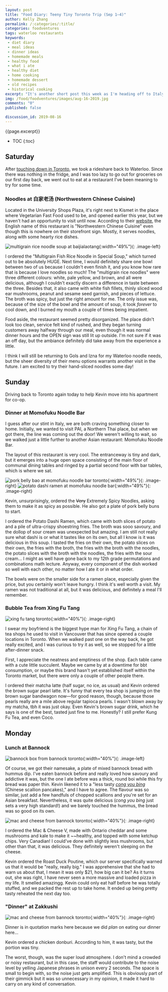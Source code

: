 ```yaml
---
layout: post
title: "Food Diary: Teeny Tiny Toronto Trip (Sep 1–4)"
author: Kelly Zhang
permalink: /:categories/:title/
categories: foodventures
tags: waterloo restaurants
keywords:
 - diet diary
 - meal ideas
 - dinner ideas
 - homemade meals
 - healthy food
 - what i ate
 - healthy diet
 - home cooking
 - homemade dessert
 - old recipes
 - historical cooking
excerpt: "It's another short post this week as I'm heading off to Italy on Friday. This week has been less than healthy because I've been a bit preoccupied with exams, and I've had no motivation to cook."
img: /food/foodventures/images/aug-16-2019.jpg
comments: "0"
published: false

discussion_id: 2019-08-16
---
```


{{page.excerpt}}

* TOC
{:toc}

## Saturday

After [touching down in Toronto](/food/foodventures/what-i-ate-north-italy-edition-venice/#lunch-on-air-canada-rouge), we took a rideshare back to Waterloo. Since there was nothing in the fridge, and I was too lazy to go out for groceries on our first day back, we went out to eat at a restaurant I've been meaning to try for some time.

### Noodles at 白家老汤 (Northwestern Chinese Cuisine)

Located in the University Shops Plaza, it's right next to Kismet in the place where Vegetarian Fast Food used to be, and opened earlier this year, but we haven't had an opportunity to visit until now. According to their [website](http://baijialaotang.com/), the English name of this restaurant is "Northwestern Chinese Cuisine" even though this is nowhere on their storefront sign. Mostly, it serves noodles, along with some hearty rice dishes.

![multigrain rice noodle soup at baijialaotang](/food/diary/images/baijialaotang.jpg){:width="49%"}{: .image-left}

I ordered the "Multigrain Fish Rice Noodle in Special Soup," which turned out to be absolutely HUGE. Next time, I would definitely share one bowl between two of us because I couldn't even finish it, and you know how rare that is because I love noodles so much! The "multigrain rice noodles" were three different colours: white, pale yellow, and brown, and all were delicious, although I couldn't exactly discern a difference in taste between the three. Besides that, it also came with white fish fillets, thinly sliced wood ear mushrooms, peanut and sesame seed garnish, and pieces of lettuce. The broth was spicy, but just the right amount for me. The only issue was, because of the size of the bowl and the amount of soup, it took *forever* to cool down, and I burned my mouth a couple of times being impatient.

Food aside, the restaurant seemed pretty disorganized. The place didn't look too clean, service felt kind of rushed, and they began turning customers away halfway through our meal, even though it was normal dinner hours and the OPEN sign was still lit up outside. I'm not sure if it was an off day, but the ambiance definitely did take away from the experience a little.

I think I will still be returning to Gols and Izna for my Waterloo noodle needs, but the sheer diversity of their menu options warrants another visit in the future. I am excited to try their hand-sliced noodles some day!

## Sunday

Driving back to Toronto again today to help Kevin move into his apartment for co-op.

### Dinner at Momofuku Noodle Bar

I guess after our stint in Italy, we are both craving something closer to home. Initially, we wanted to visit PAI, a Northern Thai place, but when we got there, the line was coming out the door! We weren't willing to wait, so we walked just a little further to another Asian restaurant: Momofuku Noodle Bar.

The layout of this restaurant is very cool. The entranceway is tiny and dark, but it emerges into a huge open space consisting of the main floor of communal dining tables and ringed by a partial second floor with bar tables, which is where we sat.

![pork belly bao at momofuku noodle bar toronto](/food/diary/images/momofuku-bao.jpg){:width="49%"}{: .image-right} ![potato dashi ramen at momofuku noodle bar](/food/diary/images/momofuku-ramen.jpg){:width="49%"}{: .image-right}

Kevin, unsurprisingly, ordered the ~~Very~~ Extremely Spicy Noodles, asking them to make it as spicy as possible. He also got a plate of pork belly buns to start.

I ordered the Potato Dashi Ramen, which came with both slices of potato and a pile of ultra-crispy shoestring fries. The broth was sooo savoury, and the dollop of sour cream was unexpected but amazing. I am still not really sure what dashi is or what it tastes like on its own, but all I know is it was delicious in this soup. I tasted the fries on their own, the potato slices on their own, the fries with the broth, the fries with the broth with the noodles, the potato slices with the broth with the noodles, the fries with the sour cream... I might as well have gone back to my 12th grade permutations and combinations math lecture. Anyway, every component of the dish worked so well with each other, no matter how I ate it or in what order.

The bowls were on the smaller side for a ramen place, especially given the price, but you certainly won't leave hungry. I think it's well worth a visit. My ramen was not traditional at all, but it was delicious, and definitely a meal I'll remember.

### Bubble Tea from Xing Fu Tang

![xing fu tang toronto](/food/diary/images/xingfutang.jpg){:width="40%"}{: .image-right}

I swear my boyfriend is the biggest hype man for Xing Fu Tang, a chain of tea shops he used to visit in Vancouver that has since opened a couple locations in Toronto. When we walked past one on the way back, he got really excited, and I was curious to try it as well, so we stopped for a little after-dinner snack.

First, I appreciate the neatness and emptiness of the shop. Each table came with a cute little succulent. Maybe we came by at a downtime for bbt consumption, or maybe this brand hasn't yet established itself within the Toronto market, but there were only a couple of other people there.

I ordered their matcha latte (half sugar, no ice, as usual) and Kevin ordered the brown sugar pearl latte. It's funny that every tea shop is jumping on the brown sugar bandwagon now—for good reason, though, because those pearls really are a mile above regular tapioca pearls. I wasn't blown away by my matcha, tbh it was just okay. Even Kevin's brown sugar drink, which he says is one of the best, tasted just fine to me. Honestly? I still prefer Kung Fu Tea, and even Coco.

## Monday

### Lunch at Bannock

![bannock box from bannock toronto](/food/diary/images/bannock-bread.jpg){:width="40%"}{: .image-left}

Of course, we got their namesake, a plate of mixed bannock bread with hummus dip. I've eaten bannock before and really loved how savoury and addictive it was, but the one I ate before was a thick, round boi while this fry bread was paper thin. Kevin likened it to a "less tasty *[cong you bing](/food/foodventures/what-i-ate-jul-29-aug-4/#scallion-pancakes)* (Chinese scallion pancakes)," and I have to agree. The flavour was so similar, just add a few handfuls of chopped scallions and you're set for an Asian breakfast. Nevertheless, it was quite delicious (*cong you bing* just sets a very high standard!) and we barely touched the hummus, the bread was so good on its own.

![mac and cheese from bannock toronto](/food/diary/images/bannock-mac-n-cheese.jpg){:width="40%"}{: .image-right}

I ordered the Mac & Cheese V, made with Ontario cheddar and some mushrooms and kale to make it ~~healthy, and topped with some ketchup chips. Very Canadian! I could've done with slightly less mushrooms, but other than that, it was delicious. They definitely weren't sleeping on the cheese.

Kevin ordered the Roast Duck Poutine, which our server specifically warned us that it would be "really, really big." I was apprehensive that she had to warn us about that, I mean it was only $21, how big can it be? As it turns out, she was right, I have never seen a more massive and loaded pizza in my life. It smelled amazingg. Kevin could only eat half before he was totally stuffed, and we packed the rest up to take home. It ended up being pretty tasty reheated the next day too.

### "Dinner" at Zakkushi

![mac and cheese from bannock toronto](/food/diary/images/zakkushi-tofu-hamachi.jpg){:width="40%"}{: .image-right}

Dinner is in quotation marks here because we did *plan* on eating our dinner here...

Kevin ordered a chicken donburi. According to him, it was tasty, but the portion was tiny.

The worst, though, was the super loud atmosphere. I don't mind a crowded or noisy restaurant, but in this case, the staff would contribute to the noise level by yelling Japanese phrases in unison every 2 seconds. The space is small to begin with, so the noise just gets amplified. This is obviously part of their gimmick but it was so unnecessary in my opinion, it made it hard to carry on any kind of conversation.
